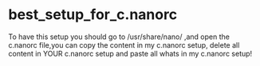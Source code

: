 # best_setup_for_c.nanorc
To have this setup you should go to /usr/share/nano/ ,and open the c.nanorc file,you can copy the content in my c.nanorc setup,
delete all content in YOUR c.nanorc setup and paste all whats in my c.nanorc setup!
